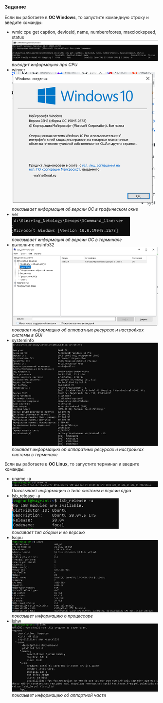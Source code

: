 ### Задание

Если вы работаете в **ОС Windows**, то запустите командную строку и введите команды:  
- wmic cpu get caption, deviceid, name, numberofcores, maxclockspeed, status  
  ![pic1](https://github.com/vakhtanov/netology_devops_zero_DZ/blob/main/mod1_IT-Lin/DZ1/command1.PNG)  
  *выводит информацию про CPU*  
- winver  
  ![pic2](https://github.com/vakhtanov/netology_devops_zero_DZ/blob/main/mod1_IT-Lin/DZ1/command2.PNG)  
  *показывает информация об версии ОС в графическом окне*  
- ver  
  ![pic3](https://github.com/vakhtanov/netology_devops_zero_DZ/blob/main/mod1_IT-Lin/DZ1/comm3.PNG)  
  *показывает информация об версии ОС в терминале*  
- выполните msinfo32  
  ![pic4](https://github.com/vakhtanov/netology_devops_zero_DZ/blob/main/mod1_IT-Lin/DZ1/comm4.PNG)  
  *покавает информацию об аппаратных ресурсах и настройках системы в GUI*  
- systeminfo  
  ![pic5](https://github.com/vakhtanov/netology_devops_zero_DZ/blob/main/mod1_IT-Lin/DZ1/comm5.PNG)  
  *покавает информацию об аппаратных ресурсах и настройках системы в терминале*  

Если вы работаете в **ОС Linux**, то запустите терминал и введите команды:
- uname -a  
  ![lin1](https://github.com/vakhtanov/netology_devops_zero_DZ/blob/main/mod1_IT-Lin/DZ1/lincomm1.PNG)  
  *Показывает информацию о типе системы и версии ядра*  
- lsb_release -a  
  ![lin2](https://github.com/vakhtanov/netology_devops_zero_DZ/blob/main/mod1_IT-Lin/DZ1/lincomm2.PNG)  
  *показвает тип сборки и ее версию*  
- lscpu  
  ![lin3](https://github.com/vakhtanov/netology_devops_zero_DZ/blob/main/mod1_IT-Lin/DZ1/lincomm3.PNG)  
  *показывет информацию о процессоре*  
- lshw  
  ![lin4](https://github.com/vakhtanov/netology_devops_zero_DZ/blob/main/mod1_IT-Lin/DZ1/lincomm4.PNG)  
  *показывет информацию об аппартной части*  

